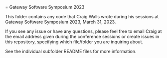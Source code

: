 = Gateway Software Symposium 2023

This folder contains any code that Craig Walls wrote during his sessions
at Gateway Software Symposium 2023, March 31, 2023.

If you see any issue or have any questions, please feel free to email Craig
at the email address given during the conference sessions or create issues in
this repository, specifying which file/folder you are inquiring about.

See the individual subfolder README files for more information.
